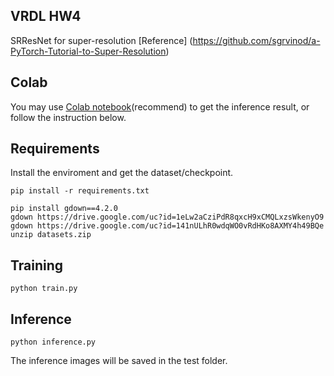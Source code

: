 ## VRDL HW4

SRResNet for super-resolution
[Reference] (https://github.com/sgrvinod/a-PyTorch-Tutorial-to-Super-Resolution)

## Colab
You may use [Colab notebook](https://colab.research.google.com/drive/1MOqrqvGXgX_5dL4YEUCYepydTzmmBT0J?usp=sharing)(recommend) to get the inference result, or follow the instruction below.

## Requirements
Install the enviroment and get the dataset/checkpoint.

```train
pip install -r requirements.txt

pip install gdown==4.2.0
gdown https://drive.google.com/uc?id=1eLw2aCziPdR8qxcH9xCMQLxzsWkenyO9
gdown https://drive.google.com/uc?id=141nULhR0wdqWO0vRdHKo8AXMY4h49BQe
unzip datasets.zip
```

## Training

```train
python train.py
```

## Inference

```eval
python inference.py 
```
The inference images will be saved in the test folder.
